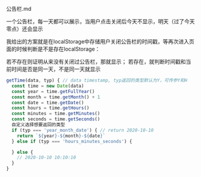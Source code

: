 公告栏.md

一个公告栏，每一天都可以展示，当用户点击关闭后今天不显示，明天（过了今天零点）还会显示

我给出的方案就是在localStorage中存储用户关闭公告栏的时间戳，等再次进入页面的时候判断是不是存在localStorage：

若不存在则证明从来没有关闭过公告栏，那就显示；
若存在，就判断时间戳和当前时间是否是同一天，不是同一天就显示

```js
getTime(data, typ) { // data timestamp, typ返回的类型默认为Y，可传参Y和H
  const time = new Date(data)
  const year = time.getFullYear()
  const month = time.getMonth() + 1
  const date = time.getDate()
  const hours = time.getHours()
  const minutes = time.getMinutes()
  const seconds = time.getSeconds()
  自定义选择想要返回的类型
  if (typ === 'year_month_date') { // return 2020-10-10
    return `${year}-${month}-${date}`
  } else if (typ === 'hours_minutes_seconds') {

  } else {
    // 2020-10-10 10:10:10
  }
}
```
